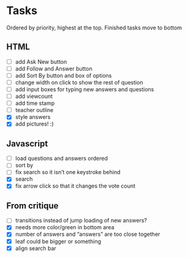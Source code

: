 # Tasks

Ordered by priority, highest at the top. Finished tasks move to bottom

## HTML
 - [ ] add Ask New button
 - [ ] add Follow and Answer button
 - [ ] add Sort By button and box of options
 - [ ] change width on click to show the rest of question
 - [ ] add input boxes for typing new answers and questions
 - [ ] add viewcount
 - [ ] add time stamp
 - [ ] teacher outline
 - [x] style answers
 - [x] add pictures! :)

## Javascript
 - [ ] load questions and answers ordered
 - [ ] sort by
 - [ ] fix search so it isn&rsquo;t one keystroke behind
 - [x] search
 - [x] fix arrow click so that it changes the vote count

## From critique
 - [ ] transitions instead of jump loading of new answers?
 - [x] needs more color/green in bottom area
 - [x] number of answers and &ldquo;answers&rdquo; are too close together
 - [x] leaf could be bigger or something
 - [x] align search bar
